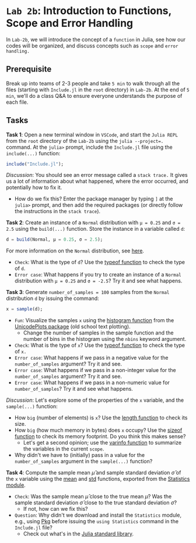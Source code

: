 # `Lab 2b`: Introduction to Functions, Scope and Error Handling
In `Lab-2b`, we will introduce the concept of a `function` in Julia, see how our codes will be organized, and discuss concepts such as `scope` and `error handling.` 

## Prerequisite 
Break up into teams of 2-3 people and take `5 min` to walk through all the files (starting with `Include.jl` in the `root` directory) in `Lab-2b`. At the end of `5 min`, we'll do a class Q&A to ensure everyone understands the purpose of each file.

## Tasks
__Task 1__: Open a new terminal window in `VSCode`, and start the `Julia REPL` from the `root` directory of the `Lab-2b` using the `julia --project=.` command. At the `julia>` prompt, include the `Include.jl` file using the `include(...)` function: 

```julia
include("Include.jl");
```

_Discussion_: You should see an error message called a `stack trace.` It gives us a lot of information about what happened, where the error occurred, and potentially how to fix it.
* How do we fix this? Enter the package manager by typing `]` at the `julia>` prompt, and then add the required packages (or directly follow the instructions in the `stack trace`).

__Task 2__: Create an instance of a `Normal` distribution with `μ = 0.25` and `σ = 2.5` using the `build(...)` function. Store the instance in a variable called `d`:

```julia
d = build(Normal, μ = 0.25, σ = 2.5);
```

For more information on the `Normal` distribution, see [here](https://juliastats.org/Distributions.jl/stable/univariate/#Distributions.Normal).
* `Check`: What is the type of `d`? Use the [typeof function](https://docs.julialang.org/en/v1/base/base/#Core.typeof) to check the type of `d`.
* `Error case`: What happens if you try to create an instance of a `Normal` distribution with `μ = 0.25` and `σ = -2.5`? Try it and see what happens.

__Task 3__: Generate `number_of_samples = 100` samples from the `Normal` distribution `d` by issuing the command:
    
```julia
x = sample(d);
```

* `Fun`: Visualize the samples `x` using the [histogram function](https://docs.julialang.org/en/v1/stdlib/Statistics/#Statistics.histogram) from the [UnicodePlots package](https://github.com/JuliaPlots/UnicodePlots.jl.git) (old school text plotting). 
    * Change the number of samples in the sample function and the number of bins in the histogram using the `nbins` keyword argument.
* `Check`: What is the type of `x`? Use the [typeof function](https://docs.julialang.org/en/v1/base/base/#Core.typeof) to check the type of `x.`
* `Error case`: What happens if we pass in a negative value for the `number_of_samples` argument? Try it and see.
* `Error case`: What happens if we pass in a non-integer value for the `number_of_samples` argument? Try it and see.
* `Error case`: What happens if we pass in a non-numeric value for `number_of_samples`? Try it and see what happens.

_Discussion_: Let's explore some of the properties of the `x` variable, and the `sample(...)` function:
* How `big` (number of elements) is `x`? Use the [length function](https://docs.julialang.org/en/v1/base/strings/#Base.length-Tuple{AbstractString}) to check its size. 
* How `big` (how much memory in bytes) does `x` occupy? Use the [sizeof function](https://docs.julialang.org/en/v1/base/base/#Base.sizeof-Tuple{Type}) to check its memory footprint. Do you think this makes sense?
    * Let's get a second opinion; use the [varinfo function](https://docs.julialang.org/en/v1/stdlib/InteractiveUtils/#InteractiveUtils.varinfo) to summarize the variables in the current `scope`.
* Why didn't we have to (initially) pass in a value for the `number_of_samples` argument in the `sample(...)` function?

__Task 4__: Compute the sample mean $\hat{\mu}$ and sample standard deviation $\hat{\sigma}$ of the `x` variable using the [mean](https://docs.julialang.org/en/v1/stdlib/Statistics/#Statistics.mean) and [std](https://docs.julialang.org/en/v1/stdlib/Statistics/#Statistics.std) functions, exported from the [Statistics module](https://docs.julialang.org/en/v1/stdlib/Statistics/#Statistics).
* `Check`: Was the sample mean $\hat{\mu}$ close to the true mean $\mu$? Was the sample standard deviation $\hat{\sigma}$ close to the true standard deviation $\sigma$?
    * If not, how can we fix this?
* `Question`: Why didn't we download and install the `Statistics` module, e.g., using [Pkg](https://pkgdocs.julialang.org/v1/) before issuing the `using Statistics` command in the `Include.jl` file?
    * Check out what's in the [Julia standard library](https://docs.julialang.org/en/v1/stdlib/).
